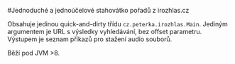 #Jednoduché a jednoúčelové stahovátko pořadů z irozhlas.cz

Obsahuje jedinou quick-and-dirty třídu `cz.peterka.irozhlas.Main`.
Jediným argumentem je URL s výsledky vyhledávání, bez offset parametru.
Výstupem je seznam příkazů pro stažení audio souborů.

Běží pod JVM >8.
